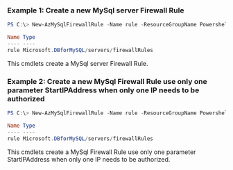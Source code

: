 ### Example 1: Create a new MySql server Firewall Rule
```powershell
PS C:\> New-AzMySqlFirewallRule -Name rule -ResourceGroupName PowershellMySqlTest -ServerName mysql-test -EndIPAddress 0.0.0.1 -StartIPAddress 0.0.0.0

Name Type
---- ----
rule Microsoft.DBforMySQL/servers/firewallRules
```

This cmdlets create a MySql server Firewall Rule.

### Example 2: Create a new MySql Firewall Rule use only one parameter StartIPAddress when only one IP needs to be authorized
```powershell
PS C:\> New-AzMySqlFirewallRule -Name rule -ResourceGroupName PowershellMySqlTest -ServerName mysql-test -StartIPAddress 0.0.0.1

Name Type
---- ----
rule Microsoft.DBforMySQL/servers/firewallRules
```

This cmdlets create a MySql Firewall Rule use only one parameter StartIPAddress when only one IP needs to be authorized.